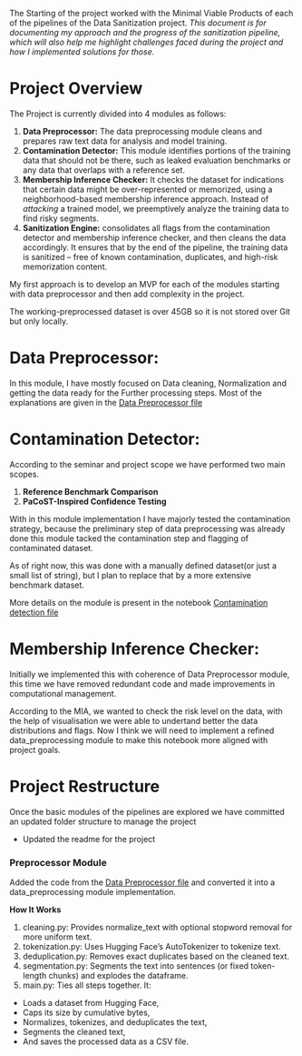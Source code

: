 The Starting of the project worked with the Minimal Viable Products of each of the pipelines of the Data Sanitization project. _This document is for documenting my approach and the progress of the sanitization pipeline, which will also help me highlight challenges faced during the project and how I implemented solutions for those._

# Project Overview
The Project is currently divided into 4 modules as follows:
1. **Data Preprocessor:** The data preprocessing module cleans and prepares raw text data for analysis and model training.
2. **Contamination Detector:** This module identifies portions of the training data that should not be there, such as leaked evaluation benchmarks or any data that overlaps with a reference set.
3. **Membership Inference Checker:** It checks the dataset for indications that certain data might be over-represented or memorized, using a neighborhood-based membership inference approach. Instead of _attacking_ a trained model, we preemptively analyze the training data to find risky segments.
4. **Sanitization Engine:** consolidates all flags from the contamination detector and membership inference checker, and then cleans the data accordingly. It ensures that by the end of the pipeline, the training data is sanitized – free of known contamination, duplicates, and high-risk memorization content.

My first approach is to develop an MVP for each of the modules starting with data preprocessor and then add complexity in the project.

The working-preprocessed dataset is over 45GB so it is not stored over Git but only locally. 

# Data Preprocessor:
In this module, I have mostly focused on Data cleaning, Normalization and getting the data ready for the Further processing steps. 
Most of the explanations are given in the [Data Preprocessor file](../Exploratory%20notebooks/data_preprocessor.ipynb)

# Contamination Detector:
According to the seminar and project scope we have performed two main scopes.
1. **Reference Benchmark Comparison** 
2. **PaCoST-Inspired Confidence Testing**

With in this module implementation I have majorly tested the contamination strategy, because the preliminary step of data preprocessing was already done
this module tacked the contamination step and flagging of contaminated dataset. 

As of right now, this was done with a manually defined dataset(or just a small list of string), but I plan to replace that by a more extensive benchmark dataset.

More details on the module is present in the notebook [Contamination detection file](../Exploratory%20notebooks/contamination_detector.ipynb)

# Membership Inference Checker:
Initially we implemented this with coherence of Data Preprocessor module, this time we have removed redundant code and made improvements in computational management.

According to the MIA, we wanted to check the risk level on the data, with the help of visualisation we were able to undertand better the data distributions and flags. Now I think we will need to implement a refined data_preprocessing module to make this notebook more aligned with project goals.

# Project Restructure
Once the basic modules of the pipelines are explored we have committed an updated folder structure to manage the project

- Updated the readme for the project

### Preprocessor Module
Added the code from the [Data Preprocessor file](../Exploratory%20notebooks/data_preprocessor.ipynb) and converted it into a data_preprocessing module implementation.

**How It Works**

1. cleaning.py: Provides normalize_text with optional stopword removal for more uniform text.
2.	tokenization.py: Uses Hugging Face’s AutoTokenizer to tokenize text.
3.	deduplication.py: Removes exact duplicates based on the cleaned text.
4.	segmentation.py: Segments the text into sentences (or fixed token-length chunks) and explodes the dataframe.
5.	main.py: Ties all steps together. It:
- Loads a dataset from Hugging Face, 
- Caps its size by cumulative bytes, 
- Normalizes, tokenizes, and deduplicates the text, 
- Segments the cleaned text, 
- And saves the processed data as a CSV file.